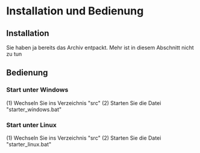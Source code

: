 # Installation und Bedienung
## Installation
Sie haben ja bereits das Archiv entpackt.
Mehr ist in diesem Abschnitt nicht zu tun 
## Bedienung
### Start unter Windows
(1) Wechseln Sie ins Verzeichnis "src"
(2) Starten Sie die Datei "starter_windows.bat"

### Start unter Linux
(1) Wechseln Sie ins Verzeichnis "src"
(2) Starten Sie die Datei "starter_linux.bat"
